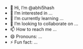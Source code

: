 - 👋 Hi, I’m @abhi5hash
- 👀 I’m interested in ...
- 🌱 I’m currently learning ...
- 💞️ I’m looking to collaborate on ...
- 📫 How to reach me ...
- 😄 Pronouns: ...
- ⚡ Fun fact: ...

<!---
abhi5hash/abhi5hash is a ✨ special ✨ repository because its `README.md` (this file) appears on your GitHub profile.
You can click the Preview link to take a look at your changes.
--->
